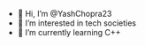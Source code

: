 - 👋 Hi, I’m @YashChopra23
- 👀 I’m interested in tech societies
- 🌱 I’m currently learning C++
  

<!---
YashChopra23/YashChopra23 is a ✨ special ✨ repository because its `README.md` (this file) appears on your GitHub profile.
You can click the Preview link to take a look at your changes.
--->
